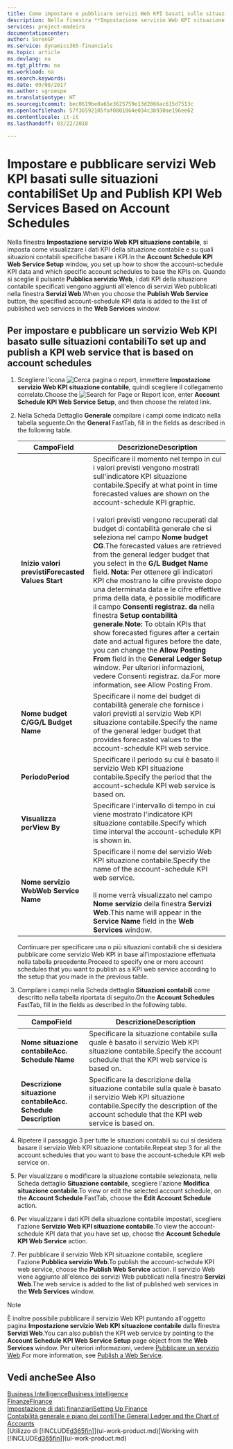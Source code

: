 ```yaml
---
title: Come impostare e pubblicare servizi Web KPI basati sulle situazioni contabili | Microsoft Docs
description: Nella finestra **Impostazione servizio Web KPI situazione contabile**, si imposta come visualizzare i dati KPI della situazione contabile e su quali situazioni contabili specifiche basare i KPI.
services: project-madeira
documentationcenter: 
author: SorenGP
ms.service: dynamics365-financials
ms.topic: article
ms.devlang: na
ms.tgt_pltfrm: na
ms.workload: na
ms.search.keywords: 
ms.date: 09/08/2017
ms.author: sgroespe
ms.translationtype: HT
ms.sourcegitcommit: bec0619be0a65e3625759e13d2866ac615d7513c
ms.openlocfilehash: 57f36592105faf0801864e034c3b930ae196ee62
ms.contentlocale: it-it
ms.lasthandoff: 03/22/2018

---
```

# <a name="set-up-and-publish-kpi-web-services-based-on-account-schedules"></a><span data-ttu-id="3f50e-103">Impostare e pubblicare servizi Web KPI basati sulle situazioni contabili</span><span class="sxs-lookup"><span data-stu-id="3f50e-103">Set Up and Publish KPI Web Services Based on Account Schedules</span></span>
<span data-ttu-id="3f50e-104">Nella finestra **Impostazione servizio Web KPI situazione contabile**, si imposta come visualizzare i dati KPI della situazione contabile e su quali situazioni contabili specifiche basare i KPI.</span><span class="sxs-lookup"><span data-stu-id="3f50e-104">In the **Account Schedule KPI Web Service Setup** window, you set up how to show the account-schedule KPI data and which specific account schedules to base the KPIs on.</span></span> <span data-ttu-id="3f50e-105">Quando si sceglie il pulsante **Pubblica servizio Web**, i dati KPI della situazione contabile specificati vengono aggiunti all'elenco di servizi Web pubblicati nella finestra **Servizi Web**.</span><span class="sxs-lookup"><span data-stu-id="3f50e-105">When you choose the **Publish Web Service** button, the specified account-schedule KPI data is added to the list of published web services in the **Web Services** window.</span></span>  

## <a name="to-set-up-and-publish-a-kpi-web-service-that-is-based-on-account-schedules"></a><span data-ttu-id="3f50e-106">Per impostare e pubblicare un servizio Web KPI basato sulle situazioni contabili</span><span class="sxs-lookup"><span data-stu-id="3f50e-106">To set up and publish a KPI web service that is based on account schedules</span></span>  

1.  <span data-ttu-id="3f50e-107">Scegliere l'icona ![Cerca pagina o report](media/ui-search/search_small.png "icona Cerca pagina o report"), immettere **Impostazione servizio Web KPI situazione contabile**, quindi scegliere il collegamento correlato.</span><span class="sxs-lookup"><span data-stu-id="3f50e-107">Choose the ![Search for Page or Report](media/ui-search/search_small.png "Search for Page or Report icon") icon, enter **Account Schedule KPI Web Service Setup**, and then choose the related link.</span></span>  
2.  <span data-ttu-id="3f50e-108">Nella Scheda Dettaglio **Generale** compilare i campi come indicato nella tabella seguente.</span><span class="sxs-lookup"><span data-stu-id="3f50e-108">On the **General** FastTab, fill in the fields as described in the following table.</span></span>  

    |<span data-ttu-id="3f50e-109">Campo</span><span class="sxs-lookup"><span data-stu-id="3f50e-109">Field</span></span>|<span data-ttu-id="3f50e-110">Descrizione</span><span class="sxs-lookup"><span data-stu-id="3f50e-110">Description</span></span>|  
    |---------------------------------|---------------------------------------|  
    |<span data-ttu-id="3f50e-111">**Inizio valori previsti**</span><span class="sxs-lookup"><span data-stu-id="3f50e-111">**Forecasted Values Start**</span></span>|<span data-ttu-id="3f50e-112">Specificare il momento nel tempo in cui i valori previsti vengono mostrati sull'indicatore KPI situazione contabile.</span><span class="sxs-lookup"><span data-stu-id="3f50e-112">Specify at what point in time forecasted values are shown on the account-schedule KPI graphic.</span></span><br /><br /> <span data-ttu-id="3f50e-113">I valori previsti vengono recuperati dal budget di contabilità generale che si seleziona nel campo **Nome budget CG**.</span><span class="sxs-lookup"><span data-stu-id="3f50e-113">The forecasted values are retrieved from the general ledger budget that you select in the **G/L Budget Name** field.</span></span> <span data-ttu-id="3f50e-114">**Nota:**  Per ottenere gli indicatori KPI che mostrano le cifre previste dopo una determinata data e le cifre effettive prima della data, è possibile modificare il campo **Consenti registraz. da** nella finestra **Setup contabilità generale**.</span><span class="sxs-lookup"><span data-stu-id="3f50e-114">**Note:**  To obtain KPIs that show forecasted figures after a certain date and actual figures before the date, you can change the **Allow Posting From** field in the **General Ledger Setup** window.</span></span> <span data-ttu-id="3f50e-115">Per ulteriori informazioni, vedere Consenti registraz. da.</span><span class="sxs-lookup"><span data-stu-id="3f50e-115">For more information, see Allow Posting From.</span></span>|  
    |<span data-ttu-id="3f50e-116">**Nome budget C/G**</span><span class="sxs-lookup"><span data-stu-id="3f50e-116">**G/L Budget Name**</span></span>|<span data-ttu-id="3f50e-117">Specificare il nome del budget di contabilità generale che fornisce i valori previsti al servizio Web KPI situazione contabile.</span><span class="sxs-lookup"><span data-stu-id="3f50e-117">Specify the name of the general ledger budget that provides forecasted values to the account-schedule KPI web service.</span></span>|  
    |<span data-ttu-id="3f50e-118">**Periodo**</span><span class="sxs-lookup"><span data-stu-id="3f50e-118">**Period**</span></span>|<span data-ttu-id="3f50e-119">Specificare il periodo su cui è basato il servizio Web KPI situazione contabile.</span><span class="sxs-lookup"><span data-stu-id="3f50e-119">Specify the period that the account-schedule KPI web service is based on.</span></span>|  
    |<span data-ttu-id="3f50e-120">**Visualizza per**</span><span class="sxs-lookup"><span data-stu-id="3f50e-120">**View By**</span></span>|<span data-ttu-id="3f50e-121">Specificare l'intervallo di tempo in cui viene mostrato l'indicatore KPI situazione contabile.</span><span class="sxs-lookup"><span data-stu-id="3f50e-121">Specify which time interval the account-schedule KPI is shown in.</span></span>|  
    |<span data-ttu-id="3f50e-122">**Nome servizio Web**</span><span class="sxs-lookup"><span data-stu-id="3f50e-122">**Web Service Name**</span></span>|<span data-ttu-id="3f50e-123">Specificare il nome del servizio Web KPI situazione contabile.</span><span class="sxs-lookup"><span data-stu-id="3f50e-123">Specify the name of the account-schedule KPI web service.</span></span><br /><br /> <span data-ttu-id="3f50e-124">Il nome verrà visualizzato nel campo **Nome servizio** della finestra **Servizi Web**.</span><span class="sxs-lookup"><span data-stu-id="3f50e-124">This name will appear in the **Service Name** field in the **Web Services** window.</span></span>|  

    <span data-ttu-id="3f50e-125">Continuare per specificare una o più situazioni contabili che si desidera pubblicare come servizio Web KPI in base all'impostazione effettuata nella tabella precedente.</span><span class="sxs-lookup"><span data-stu-id="3f50e-125">Proceed to specify one or more account schedules that you want to publish as a KPI web service according to the setup that you made in the previous table.</span></span>  

3.  <span data-ttu-id="3f50e-126">Compilare i campi nella Scheda dettaglio **Situazioni contabili** come descritto nella tabella riportata di seguito.</span><span class="sxs-lookup"><span data-stu-id="3f50e-126">On the **Account Schedules** FastTab, fill in the fields as described in the following table.</span></span>  

    |<span data-ttu-id="3f50e-127">Campo</span><span class="sxs-lookup"><span data-stu-id="3f50e-127">Field</span></span>|<span data-ttu-id="3f50e-128">Descrizione</span><span class="sxs-lookup"><span data-stu-id="3f50e-128">Description</span></span>|  
    |---------------------------------|---------------------------------------|  
    |<span data-ttu-id="3f50e-129">**Nome situazione contabile**</span><span class="sxs-lookup"><span data-stu-id="3f50e-129">**Acc. Schedule Name**</span></span>|<span data-ttu-id="3f50e-130">Specificare la situazione contabile sulla quale è basato il servizio Web KPI situazione contabile.</span><span class="sxs-lookup"><span data-stu-id="3f50e-130">Specify the account schedule that the KPI web service is based on.</span></span>|  
    |<span data-ttu-id="3f50e-131">**Descrizione situazione contabile**</span><span class="sxs-lookup"><span data-stu-id="3f50e-131">**Acc. Schedule Description**</span></span>|<span data-ttu-id="3f50e-132">Specificare la descrizione della situazione contabile sulla quale è basato il servizio Web KPI situazione contabile.</span><span class="sxs-lookup"><span data-stu-id="3f50e-132">Specify the description of the account schedule that the KPI web service is based on.</span></span>|  

4.  <span data-ttu-id="3f50e-133">Ripetere il passaggio 3 per tutte le situazioni contabili su cui si desidera basare il servizio Web KPI situazione contabile.</span><span class="sxs-lookup"><span data-stu-id="3f50e-133">Repeat step 3 for all the account schedules that you want to base the account-schedule KPI web service on.</span></span>  
5.  <span data-ttu-id="3f50e-134">Per visualizzare o modificare la situazione contabile selezionata, nella Scheda dettaglio **Situazione contabile**, scegliere l'azione **Modifica situazione contabile**.</span><span class="sxs-lookup"><span data-stu-id="3f50e-134">To view or edit the selected account schedule, on the **Account Schedule** FastTab, choose the **Edit Account Schedule** action.</span></span>  
6.  <span data-ttu-id="3f50e-135">Per visualizzare i dati KPI della situazione contabile impostati, scegliere l'azione **Servizio Web KPI situazione contabile**.</span><span class="sxs-lookup"><span data-stu-id="3f50e-135">To view the account-schedule KPI data that you have set up, choose the **Account Schedule KPI Web Service** action.</span></span>  
7.  <span data-ttu-id="3f50e-136">Per pubblicare il servizio Web KPI situazione contabile, scegliere l'azione **Pubblica servizio Web**.</span><span class="sxs-lookup"><span data-stu-id="3f50e-136">To publish the account-schedule KPI web service, choose the **Publish Web Service** action.</span></span> <span data-ttu-id="3f50e-137">Il servizio Web viene aggiunto all'elenco dei servizi Web pubblicati nella finestra **Servizi Web**.</span><span class="sxs-lookup"><span data-stu-id="3f50e-137">The web service is added to the list of published web services in the **Web Services** window.</span></span>  

> [!NOTE]  
>  <span data-ttu-id="3f50e-138">È inoltre possibile pubblicare il servizio Web KPI puntando all'oggetto pagina **Impostazione servizio Web KPI situazione contabile** dalla finestra **Servizi Web**.</span><span class="sxs-lookup"><span data-stu-id="3f50e-138">You can also publish the KPI web service by pointing to the **Account Schedule KPI Web Service Setup** page object from the **Web Services** window.</span></span> <span data-ttu-id="3f50e-139">Per ulteriori informazioni, vedere [Pubblicare un servizio Web](across-how-publish-web-service.md).</span><span class="sxs-lookup"><span data-stu-id="3f50e-139">For more information, see [Publish a Web Service](across-how-publish-web-service.md).</span></span>  

## <a name="see-also"></a><span data-ttu-id="3f50e-140">Vedi anche</span><span class="sxs-lookup"><span data-stu-id="3f50e-140">See Also</span></span>  
[<span data-ttu-id="3f50e-141">Business Intelligence</span><span class="sxs-lookup"><span data-stu-id="3f50e-141">Business Intelligence</span></span>](bi.md)  
[<span data-ttu-id="3f50e-142">Finanze</span><span class="sxs-lookup"><span data-stu-id="3f50e-142">Finance</span></span>](finance.md)  
[<span data-ttu-id="3f50e-143">Impostazione di dati finanziari</span><span class="sxs-lookup"><span data-stu-id="3f50e-143">Setting Up Finance</span></span>](finance-setup-finance.md)  
[<span data-ttu-id="3f50e-144">Contabilità generale e piano dei conti</span><span class="sxs-lookup"><span data-stu-id="3f50e-144">The General Ledger and the Chart of Accounts</span></span>](finance-general-ledger.md)  
<span data-ttu-id="3f50e-145">[Utilizzo di [!INCLUDE[d365fin](includes/d365fin_md.md)]](ui-work-product.md)</span><span class="sxs-lookup"><span data-stu-id="3f50e-145">[Working with [!INCLUDE[d365fin](includes/d365fin_md.md)]](ui-work-product.md)</span></span>

